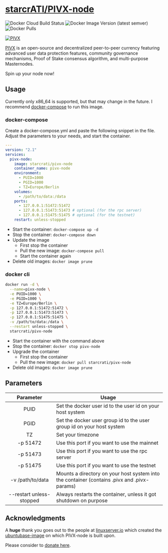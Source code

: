 # [starcrATI/PIVX-node](https://github.com/starcrATI/PIVX-node)

![Docker Cloud Build Status](https://img.shields.io/docker/cloud/build/starcrati/pivx-node?style=for-the-badge)
![Docker Image Version (latest semver)](https://img.shields.io/docker/v/starcrati/pivx-node?sort=semver&style=for-the-badge)
![Docker Pulls](https://img.shields.io/docker/pulls/starcrati/pivx-node?style=for-the-badge)

[![PIVX](https://raw.githubusercontent.com/PIVX-Project/Official-PIVX-Graphics/master/icons/colored/pivx-purple-shield%20(PNG)/128x128.png)](https://www.pivx.org/)

[PIVX](https://www.pivx.org) is an open-source and decentralized peer-to-peer currency featuring advanced user data protection features, community governance mechanisms, Proof of Stake consensus algorithm, and multi-purpose Masternodes.

Spin up your node now!

## Usage

Currently only x86_64 is supported, but that may change in the future.
I recommend [docker-compose](https://docs.docker.com/compose/install/) to run this image.

### docker-compose

Create a docker-compose.yml and paste the following snippet in the file. Adjust the parameters to your needs, and start the container.

```yaml
---
version: "2.1"
services:
  pivx-node:
    image: starcrati/pivx-node
    container_name: pivx-node
    environment:
      - PUID=1000
      - PGID=1000
      - TZ=Europe/Berlin
    volumes:
      - /path/to/data:/data
    ports:
      - 127.0.0.1:51472:51472
      - 127.0.0.1:51473:51473 # optional (for the rpc server)
      - 127.0.0.1:51475:51475 # optional (for the testnet)
    restart: unless-stopped
```

- Start the container: `docker-compose up -d`
- Stop the container: `docker-compose down`
- Update the image
    - First stop the container
	- Pull the new image: `docker-compose pull`
	- Start the container again
- Delete old images: `docker image prune`

### docker cli

```bash
docker run -d \
  --name=pivx-node \
  -e PUID=1000 \
  -e PGID=1000 \
  -e TZ=Europe/Berlin \
  -p 127.0.0.1:51472:51472 \
  -p 127.0.0.1:51473:51473 \
  -p 127.0.0.1:51475:51475 \
  -v /path/to/data:/data \
  --restart unless-stopped \
  starcrati/pivx-node
```

- Start the container with the command above
- Stop the container: `docker stop pivx-node`
- Upgrade the container
    - First stop the container
	- Pull the new image: `docker pull starcrati/pivx-node`
- Delete old images: `docker image prune`

## Parameters

| Parameter | Usage |
| :----: | --- |
| PUID | Set the docker user id to the user id on your host system |
| PGID | Set the docker user group id to the user group id on your host system |
| TZ | Set your timezone |
| -p 51472 | Use this port if you want to use the mainnet |
| -p 51473 | Use this port if you want to use the rpc server |
| -p 51475 | Use this port if you want to use the testnet |
| -v /path/to/data | Mounts a directory on your host system into the container (contains .pivx and .pivx-params) |
| --restart unless-stopped | Always restarts the container, unless it got shutdown on purpose

## Acknowledgments

A **huge** thank you goes out to the people at [linuxserver.io](https://www.linuxserver.io/) which created the [ubuntubase-image](https://github.com/linuxserver/docker-baseimage-ubuntu) on which PIVX-node is built upon.

Please consider to [donate here](https://www.linuxserver.io/donate).
